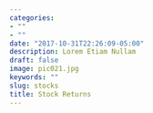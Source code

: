 ```yaml
---
categories:
- ""
- ""
date: "2017-10-31T22:26:09-05:00"
description: Lorem Etiam Nullam
draft: false
image: pic021.jpg
keywords: ""
slug: stocks
title: Stock Returns
---
```

